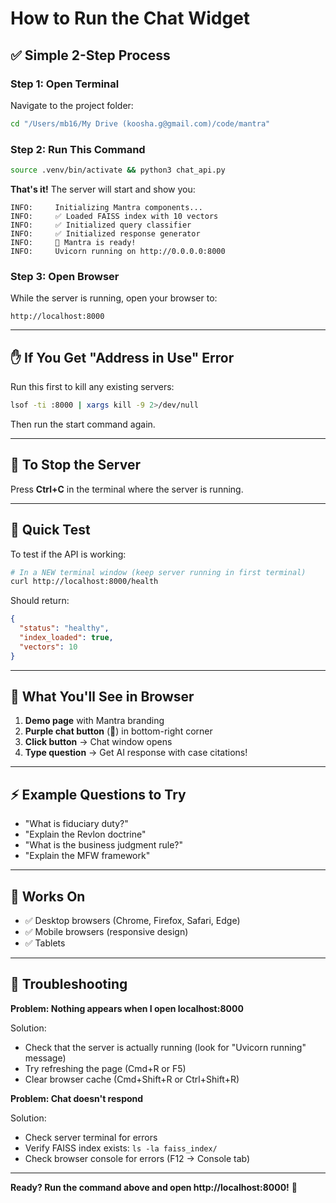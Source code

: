 # How to Run the Chat Widget

## ✅ Simple 2-Step Process

### Step 1: Open Terminal

Navigate to the project folder:
```bash
cd "/Users/mb16/My Drive (koosha.g@gmail.com)/code/mantra"
```

### Step 2: Run This Command

```bash
source .venv/bin/activate && python3 chat_api.py
```

**That's it!** The server will start and show you:
```
INFO:     Initializing Mantra components...
INFO:     ✅ Loaded FAISS index with 10 vectors
INFO:     ✅ Initialized query classifier
INFO:     ✅ Initialized response generator
INFO:     🎉 Mantra is ready!
INFO:     Uvicorn running on http://0.0.0.0:8000
```

### Step 3: Open Browser

While the server is running, open your browser to:
```
http://localhost:8000
```

---

## ✋ If You Get "Address in Use" Error

Run this first to kill any existing servers:
```bash
lsof -ti :8000 | xargs kill -9 2>/dev/null
```

Then run the start command again.

---

## 🛑 To Stop the Server

Press **Ctrl+C** in the terminal where the server is running.

---

## 🧪 Quick Test

To test if the API is working:

```bash
# In a NEW terminal window (keep server running in first terminal)
curl http://localhost:8000/health
```

Should return:
```json
{
  "status": "healthy",
  "index_loaded": true,
  "vectors": 10
}
```

---

## 🎯 What You'll See in Browser

1. **Demo page** with Mantra branding
2. **Purple chat button** (💬) in bottom-right corner
3. **Click button** → Chat window opens
4. **Type question** → Get AI response with case citations!

---

## ⚡ Example Questions to Try

- "What is fiduciary duty?"
- "Explain the Revlon doctrine"
- "What is the business judgment rule?"
- "Explain the MFW framework"

---

## 📱 Works On

- ✅ Desktop browsers (Chrome, Firefox, Safari, Edge)
- ✅ Mobile browsers (responsive design)
- ✅ Tablets

---

## 🔧 Troubleshooting

**Problem: Nothing appears when I open localhost:8000**

Solution:
- Check that the server is actually running (look for "Uvicorn running" message)
- Try refreshing the page (Cmd+R or F5)
- Clear browser cache (Cmd+Shift+R or Ctrl+Shift+R)

**Problem: Chat doesn't respond**

Solution:
- Check server terminal for errors
- Verify FAISS index exists: `ls -la faiss_index/`
- Check browser console for errors (F12 → Console tab)

---

**Ready? Run the command above and open http://localhost:8000!** 🚀
